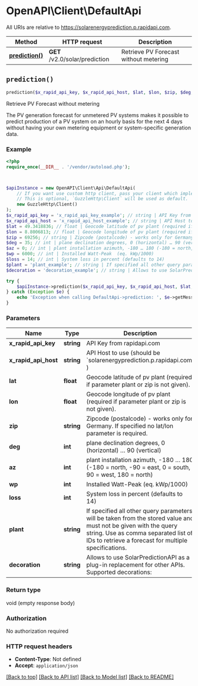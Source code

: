 # OpenAPI\Client\DefaultApi

All URIs are relative to https://solarenergyprediction.p.rapidapi.com.

Method | HTTP request | Description
------------- | ------------- | -------------
[**prediction()**](DefaultApi.md#prediction) | **GET** /v2.0/solar/prediction | Retrieve PV Forecast without metering


## `prediction()`

```php
prediction($x_rapid_api_key, $x_rapid_api_host, $lat, $lon, $zip, $deg, $az, $wp, $loss, $plant, $decoration)
```

Retrieve PV Forecast without metering

The PV generation forecast for unmetered PV systems makes it possible to predict production of a PV system on an hourly basis for the next 4 days without having your own metering equipment or system-specific generation data.

### Example

```php
<?php
require_once(__DIR__ . '/vendor/autoload.php');



$apiInstance = new OpenAPI\Client\Api\DefaultApi(
    // If you want use custom http client, pass your client which implements `GuzzleHttp\ClientInterface`.
    // This is optional, `GuzzleHttp\Client` will be used as default.
    new GuzzleHttp\Client()
);
$x_rapid_api_key = 'x_rapid_api_key_example'; // string | API Key from rapidapi.com
$x_rapid_api_host = 'x_rapid_api_host_example'; // string | API Host to use (should be `solarenergyprediction.p.rapidapi.com` )
$lat = 49.3418836; // float | Geocode latitude of pv plant (required if parameter plant or zip is not given).
$lon = 8.8006813; // float | Geocode longitude of pv plant (required if parameter plant or zip is not given).
$zip = 69256; // string | Zipcode (postalcode) - works only for Germany. If specified no lat/lon parameter is required.
$deg = 35; // int | plane declination degrees, 0 (horizontal) … 90 (vertical)
$az = 0; // int | plant installation azimuth, -180 … 180 (-180 = north, -90 = east, 0 = south, 90 = west, 180 = north)
$wp = 6000; // int | Installed Watt-Peak  (eq. kWp/1000)
$loss = 14; // int | System loss in percent (defaults to 14)
$plant = 'plant_example'; // string | If specified all other query parameters will be taken from the stored value and must not be given with the query string.    Use as comma separated list of IDs to retrieve a forecast for multiple specifications.
$decoration = 'decoration_example'; // string | Allows to use SolarPredictionAPI as a plug-in replacement for other APIs.    Supported decorations:    | `forecast.solar` | Output will be formated like [https://forecast.solar](http://doc.forecast.solar/doku.php?id=api:estimate#example) |  |----|----|

try {
    $apiInstance->prediction($x_rapid_api_key, $x_rapid_api_host, $lat, $lon, $zip, $deg, $az, $wp, $loss, $plant, $decoration);
} catch (Exception $e) {
    echo 'Exception when calling DefaultApi->prediction: ', $e->getMessage(), PHP_EOL;
}
```

### Parameters

Name | Type | Description  | Notes
------------- | ------------- | ------------- | -------------
 **x_rapid_api_key** | **string**| API Key from rapidapi.com |
 **x_rapid_api_host** | **string**| API Host to use (should be &#x60;solarenergyprediction.p.rapidapi.com&#x60; ) |
 **lat** | **float**| Geocode latitude of pv plant (required if parameter plant or zip is not given). | [optional]
 **lon** | **float**| Geocode longitude of pv plant (required if parameter plant or zip is not given). | [optional]
 **zip** | **string**| Zipcode (postalcode) - works only for Germany. If specified no lat/lon parameter is required. | [optional]
 **deg** | **int**| plane declination degrees, 0 (horizontal) … 90 (vertical) | [optional]
 **az** | **int**| plant installation azimuth, -180 … 180 (-180 &#x3D; north, -90 &#x3D; east, 0 &#x3D; south, 90 &#x3D; west, 180 &#x3D; north) | [optional]
 **wp** | **int**| Installed Watt-Peak  (eq. kWp/1000) | [optional]
 **loss** | **int**| System loss in percent (defaults to 14) | [optional]
 **plant** | **string**| If specified all other query parameters will be taken from the stored value and must not be given with the query string.    Use as comma separated list of IDs to retrieve a forecast for multiple specifications. | [optional]
 **decoration** | **string**| Allows to use SolarPredictionAPI as a plug-in replacement for other APIs.    Supported decorations:    | &#x60;forecast.solar&#x60; | Output will be formated like [https://forecast.solar](http://doc.forecast.solar/doku.php?id&#x3D;api:estimate#example) |  |----|----| | [optional]

### Return type

void (empty response body)

### Authorization

No authorization required

### HTTP request headers

- **Content-Type**: Not defined
- **Accept**: `application/json`

[[Back to top]](#) [[Back to API list]](../../README.md#endpoints)
[[Back to Model list]](../../README.md#models)
[[Back to README]](../../README.md)
